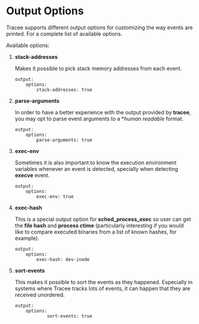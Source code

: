 # Output Options

Tracee supports different output options for customizing the way events are printed. For a complete list of available options.

Available options:

1. **stack-addresses**  

    Makes it possible to pick stack memory addresses from each event.

    ```
    output:
        options:
            stack-addresses: true
    ```

2. **parse-arguments**

    In order to have a better experience with the output provided by
    **tracee**, you may opt to parse event arguments to a **human
    *readable** format.

    ```
    output:
        options:
            parse-arguments: true
    ```

3. **exec-env**

    Sometimes it is also important to know the execution environment variables
    whenever an event is detected, specially when detecting **execve** event.

    ```
    output:
        options:
            exec-env: true

    ```

4. **exec-hash**

    This is a special output option for **sched_process_exec** so user can get
    the **file hash** and **process ctime** (particularly interesting if you
    would like to compare executed binaries from a list of known hashes, for
    example).

    ```
    output:
        options:
            exec-hash: dev-inode
    ```

5. **sort-events**

    This makes it possible to sort the events as they happened. Especially in systems where Tracee tracks lots of events, it can happen that they are received unordered.
    ```
    output:
        options:
                sort-events: true
    ```
